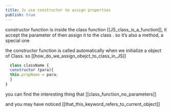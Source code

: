 ```yaml
---
title: Js use constructor to assign properties
publish: true
---
```


constructor function is inside the class function  [[JS_class_is_a_function]], it accept the parameter of then assign it to the class . so it’s also a method, a special one

the constructor function is called automatically when we initialize a object of Class. so  [[how_do_we_assign_obejct_to_class_in_JS]]


```js
  class className {
  constructor (para){
  this.propName = para;
  }
}
```



you can find the interesting thing that  [[class_function_no_parameters]]

and you may have noticed [[that_this_keyword_refers_to_current_object]]